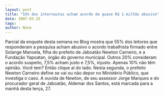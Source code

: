 ```yaml
---
layout: post
title: "55% dos internautas acham acordo de quase R$ 1 milhão abusivo"
date: 2007-03-25
tags: 
author: None
---
```

Parcial da enquete desta semana no Blog mostra que 55% dos leitores que responderam a pesquisa acham abusivo o acordo trabalhista firmado entre Solange Manoela, filha do prefeito de Jaboatão Newton Carneiro, e a Fundação Yapoatan, órgão do governo municipal.
Outros 20% consideram o acordo suspeito, 7,5% acham justo e 7,5%, injusto. Apenas 10% não têm opinião. Você tem? Então clique aí do lado.
Nesta segunda, o prefeito Newton Carneiro define se vai ou não depor no Ministério Público, que investiga o caso.
A ouvida de Newton, de seu assessor Jorge Marques e do procurador geral de Jaboatão, Aldemar dos Santos, está marcada para a manhã desta terça, 27. 